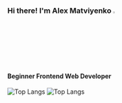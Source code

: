 ### Hi there! I'm Alex Matviyenko  <img src="https://media.giphy.com/media/hvRJCLFzcasrR4ia7z/giphy.gif" width="3%">
#### Beginner Frontend Web Developer 

![Top Langs](https://github-readme-stats.vercel.app/api/top-langs/?username=alexandrmatviyenko&layout=compact)
![Top Langs](https://github-readme-stats.vercel.app/api/top-langs/?username=alexandrmatviyenko&hide_progress=false)
